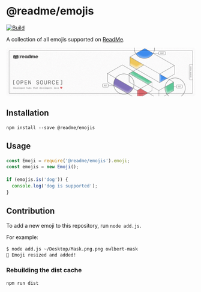 # @readme/emojis

[![Build](https://github.com/readmeio/emojis/workflows/CI/badge.svg)](https://github.com/readmeio/emojis)

A collection of all emojis supported on [ReadMe](https://readme.com).

[![](https://raw.githubusercontent.com/readmeio/.github/main/oss-header.png)](https://readme.io)

## Installation

```
npm install --save @readme/emojis
```

## Usage

```js
const Emoji = require('@readme/emojis').emoji;
const emojis = new Emoji();

if (emojis.is('dog')) {
  console.log('dog is supported');
}
```

## Contribution

To add a new emoji to this repository, run `node add.js`.

For example:

```shell
$ node add.js ~/Desktop/Mask.png.png owlbert-mask
🦉 Emoji resized and added!
```

### Rebuilding the dist cache

```
npm run dist
```
